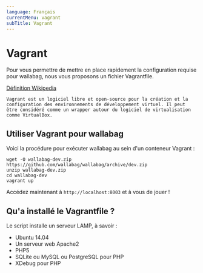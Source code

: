 ```yaml
---
language: Français
currentMenu: vagrant
subTitle: Vagrant
---
```


# Vagrant

Pour vous permettre de mettre en place rapidement la configuration requise pour wallabag, nous vous proposons un fichier Vagrantfile.

[Définition Wikipedia](http://fr.wikipedia.org/wiki/Vagrant)

    Vagrant est un logiciel libre et open-source pour la création et la configuration des environnements de développement virtuel. Il peut être considéré comme un wrapper autour du logiciel de virtualisation comme VirtualBox.

## Utiliser Vagrant pour wallabag

Voici la procédure pour exécuter wallabag au sein d'un conteneur Vagrant :

    wget -O wallabag-dev.zip https://github.com/wallabag/wallabag/archive/dev.zip
    unzip wallabag-dev.zip
    cd wallabag-dev
    vagrant up

Accédez maintenant à `http://localhost:8003` et à vous de jouer !

## Qu'a installé le Vagrantfile ?

Le script installe un serveur LAMP, à savoir :

* Ubuntu 14.04
* Un serveur web Apache2
* PHP5
* SQLite ou MySQL ou PostgreSQL pour PHP
* XDebug pour PHP
